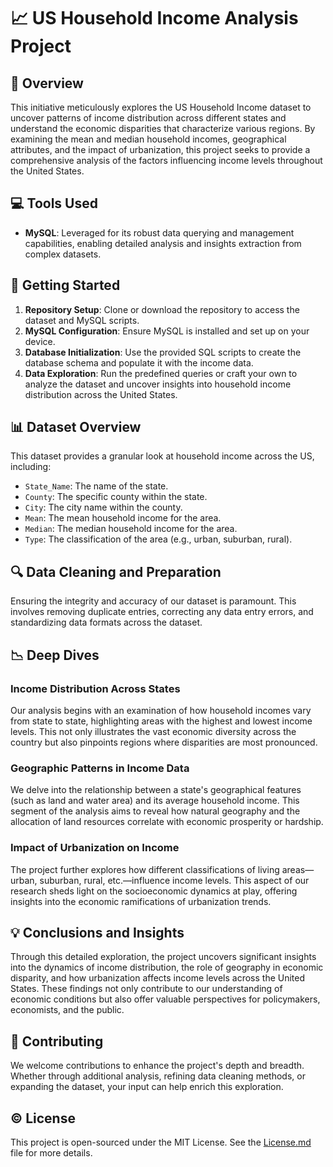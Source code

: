 # 📈 US Household Income Analysis Project

## 🌟 Overview

This initiative meticulously explores the US Household Income dataset to uncover patterns of income distribution across different states and understand the economic disparities that characterize various regions. By examining the mean and median household incomes, geographical attributes, and the impact of urbanization, this project seeks to provide a comprehensive analysis of the factors influencing income levels throughout the United States.

## 💻 Tools Used

- **MySQL**: Leveraged for its robust data querying and management capabilities, enabling detailed analysis and insights extraction from complex datasets.

## 🚀 Getting Started

1. **Repository Setup**: Clone or download the repository to access the dataset and MySQL scripts.
2. **MySQL Configuration**: Ensure MySQL is installed and set up on your device.
3. **Database Initialization**: Use the provided SQL scripts to create the database schema and populate it with the income data.
4. **Data Exploration**: Run the predefined queries or craft your own to analyze the dataset and uncover insights into household income distribution across the United States.

## 📊 Dataset Overview

This dataset provides a granular look at household income across the US, including:

- `State_Name`: The name of the state.
- `County`: The specific county within the state.
- `City`: The city name within the county.
- `Mean`: The mean household income for the area.
- `Median`: The median household income for the area.
- `Type`: The classification of the area (e.g., urban, suburban, rural).

## 🔍 Data Cleaning and Preparation

Ensuring the integrity and accuracy of our dataset is paramount. This involves removing duplicate entries, correcting any data entry errors, and standardizing data formats across the dataset.

## 📉 Deep Dives

### Income Distribution Across States

Our analysis begins with an examination of how household incomes vary from state to state, highlighting areas with the highest and lowest income levels. This not only illustrates the vast economic diversity across the country but also pinpoints regions where disparities are most pronounced.

### Geographic Patterns in Income Data

We delve into the relationship between a state's geographical features (such as land and water area) and its average household income. This segment of the analysis aims to reveal how natural geography and the allocation of land resources correlate with economic prosperity or hardship.

### Impact of Urbanization on Income

The project further explores how different classifications of living areas—urban, suburban, rural, etc.—influence income levels. This aspect of our research sheds light on the socioeconomic dynamics at play, offering insights into the economic ramifications of urbanization trends.

## 💡 Conclusions and Insights

Through this detailed exploration, the project uncovers significant insights into the dynamics of income distribution, the role of geography in economic disparity, and how urbanization affects income levels across the United States. These findings not only contribute to our understanding of economic conditions but also offer valuable perspectives for policymakers, economists, and the public.

## 🤝 Contributing

We welcome contributions to enhance the project's depth and breadth. Whether through additional analysis, refining data cleaning methods, or expanding the dataset, your input can help enrich this exploration.

## ©️ License

This project is open-sourced under the MIT License. See the [License.md](./License.md) file for more details.
